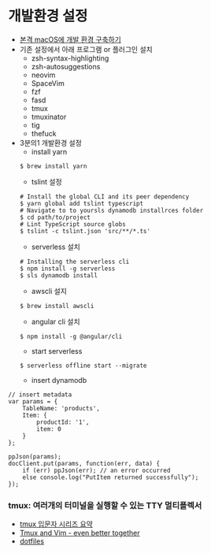 # 개발환경 설정
- [본격 macOS에 개발 환경 구축하기](https://subicura.com/2017/11/22/mac-os-development-environment-setup.html)
- 기존 설정에서 아래 프로그램 or 플러그인 설치
  - zsh-syntax-highlighting
  - zsh-autosuggestions
  - neovim
  - SpaceVim 
  - fzf
  - fasd
  - tmux
  - tmuxinator
  - tig
  - thefuck
- 3분의1 개발환경 설정
	- install yarn
	```
  $ brew install yarn
  ```
  - tslint 설정
  ```
  # Install the global CLI and its peer dependency
  $ yarn global add tslint typescript
  # Navigate to to yoursls dynamodb installrces folder
  $ cd path/to/project
  # Lint TypeScript source globs
  $ tslint -c tslint.json 'src/**/*.ts'
  ```
  - serverless 설치
  ```
  # Installing the serverless cli
  $ npm install -g serverless
  $ sls dynamodb install
  ```
  - awscli 설지
  ```
  $ brew install awscli
  ```
  - angular cli 설치
  ```
  $ npm install -g @angular/cli
  ```
  - start serverless
  ```
  $ serverless offline start --migrate
  ```
  - insert dynamodb

```
// insert metadata 
var params = {
    TableName: 'products',
    Item: {
        productId: '1',
        item: 0
    }
};

ppJson(params);
docClient.put(params, function(err, data) {
    if (err) ppJson(err); // an error occurred
    else console.log("PutItem returned successfully");
});
```


### tmux: 여러개의 터미널을 실행할 수 있는 TTY 멀티플렉서 
- [tmux 입문자 시리즈 요약](http://www.haruair.com/blog/2124)
- [Tmux and Vim - even better together](https://blog.bugsnag.com/tmux-and-vim/?utm_source=hackernewsletter&utm_medium=email&utm_term=fav)
- [dotfiles](https://github.com/keeganlow/dotfiles)
